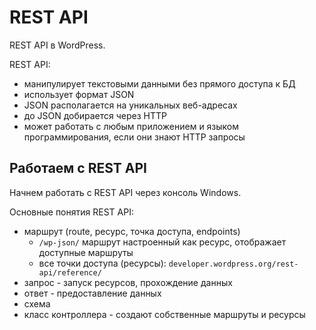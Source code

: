 # REST API
REST API в WordPress.

REST API:
- манипулирует текстовыми данными без прямого доступа к БД
- использует формат JSON
- JSON располагается на уникальных веб-адресах
- до JSON добирается через HTTP
- может работать с любым приложением и языком программирования, если они знают HTTP запросы

## Работаем с REST API
Начнем работать с REST API через консоль Windows.

Основные понятия REST API:
- маршрут (route, ресурс, точка доступа, endpoints)
    - `/wp-json/` маршрут настроенный как ресурс, отображает доступные маршруты
    - все точки доступа (ресурсы): `developer.wordpress.org/rest-api/reference/`
- запрос - запуск ресурсов, прохождение данных
- ответ - предоставление данных
- схема
- класс контроллера - создают собственные маршруты и ресурсы
